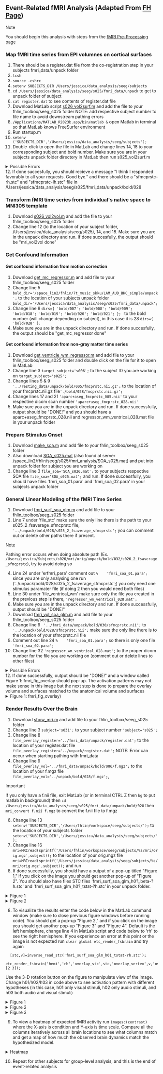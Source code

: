 ## Event-Related fMRI Analysis (Adapted From [FH Page](https://github.com/fahsuanlin/labmanual/wiki/11.-fMRI-analysis))
>[!NOTE]
> You should begin this analysis with steps from the [fMRI Pre-Processing page](https://github.com/Lin-Brain-Lab/fMRI-Analysis-For-Mac/blob/main/fMRI%20Pre-Processing.md)
### Map fMRI time series from EPI volumnes on cortical surfaces
1. There should be a register.dat file from the co-registration step in your subjects fmri_data/unpack folder
2. `tcsh`
3. `source .cshrc`
4. `setenv SUBJECTS_DIR /Users/jessica/data_analysis/seeg/subjects`
5. `cd /Users/jessica/data_analysis/seeg/s025/fmri_data/unpack` to get to unpack folder of subject
6. `cat register.dat` to see contents of register.dat file
7. Download MatLab script [s026_vol2surf.m](https://github.com/fahsuanlin/labmanual/blob/master/scripts/s026_vol2surf.m) and add the file to your fhlin_toolbox/seeg_s025 folder NOTE: add respective subject number to file name to avoid downstream pathing errors
8. `/Applications/MATLAB_R2023b.app/bin/matlab &` open Matlab in terminal so that MatLab knows FreeSurfer environment
9. Run startup.m 
10. `setenv ('SUBJECTS_DIR','/Users/jessica/data_analysis/seeg/subjects');`
12. Double-click to open the file in MatLab and change lines 14, 18 to your corresponding subject and bold number. Make sure you are in your subjects unpack folder directory in MatLab then run s025_vol2surf.m
  <details>
    <summary>Possible Errors</summary>
If you get an error `/Users/jessica/data_analysis/seeg/subjects/fsaverage/surf/lh.inflated : No such file or directory` try duplicating and putting the fsaverage folder from the FreeSurfer application into your Subjects folder
  </details>
12. If done succesfully, you should recieve a message "I think I responded favorably to all your requests. Good bye." and there should be a "sfmcprstc-rh.stc" and "sfmcprstc-lh.stc" file in /Users/jessica/data_analysis/seeg/s025/fmri_data/unpack/bold/028

### Transform fMRI time series from individual's native space to MNI305 template
1. Download [s026_vol2vol.m](https://github.com/fahsuanlin/labmanual/blob/master/scripts/s026_vol2vol.m) and add the file to your fhlin_toolbox/seeg_s025 folder
2. Change line 12 (to the location of your subject folder, /Users/jessica/data_analysis/seeg/s025), 14, and 18. Make sure you are in the unpack directory and run. If done succesfully, the output should be "mri_vol2vol done" 

### Get Confound Information
#### Get confound information from motion correction
1. Download [get_mc_regressor.m](https://github.com/fahsuanlin/labmanual/blob/master/scripts/get_mc_regressor.m) and add file to your fhlin_toolbox/seeg_s025 folder 
2. Change line 5 `bold_dir='/space_lin2/fhlin/7t_music_skku/LAM_AUD_BHC_simple/unpack';` to the location of your subjects unpack folder `bold_dir='/Users/jessica/data_analysis/seeg/s025/fmri_data/unpack';`
3. Change line 8 `dirs={
'bold/007';
'bold/008';
'bold/009';
'bold/018';
'bold/019';
'bold/020';
'bold/021';
};
`
to the bold number (will change depending on subject), in this case it is 28
`dirs={
'bold/028'
};` 
5. Make sure you are in the unpack directory and run. If done succesfully, the output should be "get_mc_regressor done" 

#### Get confound information from non-gray matter time series
1. Download [get_ventricle_wm_regressor.m](https://github.com/fahsuanlin/labmanual/blob/master/scripts/get_ventricle_wm_regressor.m) and add file to your fhlin_toolbox/seeg_s025 folder and double click on the file for it to open in MatLab
2. Change line 3 `target_subject='s006';` to the subject ID you are working on `target_subject='s025';` 
3. Change lines 5 & 9 `'../resting_data/unpack/bold/005/fmcprstc.nii.gz';` to the location of your fmcprstc.nii.gz file`'./bold/028/fmcprstc.nii.gz';` 
4. Change lines 17 and 21 `'aparc+aseg_fmcprstc_005.nii'` to your respective dicom scan number `'aparc+aseg_fmcprstc_028.nii'`  
6. Make sure you are in the unpack directory and run. If done successfully, output should be "DONE!" and you should have a aparc+aseg_fmcprstc_028.nii and regressor_wm_ventrical_028.mat file in your unpack folder

### Prepare Stimulus Onset
1. Download [make_soa.m](https://github.com/fahsuanlin/labmanual/blob/master/scripts/make_soa.m) and add file to your fhlin_toolbox/seeg_s025 folder 
2. Also download [SOA_s025.mat](https://github.com/fahsuanlin/labmanual/blob/master/scripts/SOA_s026.mat) (also found at server /space_lin2/fhlin/seeg/s025/fmri_analysis/SOA_s025.mat) and put into unpack folder for subject you are working on
3. Change line 3 `file_soa='SOA_s026.mat';` to your subjects respective SOA file `file_soa='SOA_s025.mat';` and run. If done successfully, you should have files 'fmri_soa_01.para' and 'fmri_soa_02.para' in your subjects unpack folder

### General Linear Modeling of the fMRI Time Series
1. Download [fmri_surf_soa_glm.m](https://github.com/fahsuanlin/labmanual/blob/master/scripts/fmri_surf_soa_glm.m) and add file to your fhlin_toolbox/seeg_s025 folder 
2. Line 7 under 'file_stc' make sure the only line there is the path to your s025_2_fsaverage_sfmcprstc file, `'../unpack/bold/028/s025_2_fsaverage_sfmcprstc';` you can comment out or delete other paths there if present.
>[!NOTE]
>Pathing error occurs when doing absolute path (Ex. `/Users/jessica/Subjects/s026/mri/orig/unpack/bold/032/s026_2_fsaverage_sfmcprstc`), try to avoid doing so
4. Line 24 under 'erfmri_para' comment out `%    'fmri_soa_01.para';` since you are only analysing one run ('../unpack/bold/028/s025_2_fsaverage_sfmcprstc';) you only need one stimulus paramater file (if doing 2 then you would need both files)
5. Line 30 under 'file_ventrical_wm' make sure only the file you created in the previous step is there, `'regressor_wm_ventrical_028.mat';`
6. Make sure you are in the unpack directory and run. If done successfully, output should be "DONE!"
7. Download [fmri_vol_soa_glm.m](https://github.com/fahsuanlin/labmanual/blob/master/scripts/fmri_vol_soa_glm.m) and add file to your fhlin_toolbox/seeg_s025 folder 
8. Change line 9 ` '../fmri_data/unpack/bold/030/sfmcprstc.nii';` to ` '../unpack/bold/028/sfmcprstc.nii';` make sure the only line there is to the location of your sfmcprstc.nii file
9. Comment out line 24 `%    'fmri_soa_01.para';` so there is only one file `'fmri_soa_02.para';`
10. Change line 32 `'regressor_wm_ventrical_028.mat';` to the proper dicom number for the file you are working on (comment out or delete lines to other files)
<details> 
  <summary>Possible Errors</summary>
If you get an error "Unrecognized function or variable 'load_untouch_nii'." try downloading the toolbox from https://www.mathworks.com/matlabcentral/fileexchange/8797-tools-for-nifti-and-analyze-image and adding it to your fhlin_toolbox folder
</details>
12. If done successfully, output should be "DONE!" and a window called Figure 1: fmri_fig_overlay should pop-up. The activation patterns may not make sense in this image but the next step is done to prepare the overlay volume and surfaces matched to the anatomical volume and surfaces
<details>
  <summary>Figure 1: fmri_fig_overlay)</summary>
<img width="442" alt="Screen Shot 2024-03-12 at 12 40 02 PM" src="https://github.com/Lin-Brain-Lab/fMRI-Analysis-For-Mac/assets/157174338/35230d85-92f8-49b1-8ada-9cd8c7bd4501">
</details>

### Render Results Over the Brain 
1. Download [show_mri.m](https://github.com/fahsuanlin/labmanual/blob/master/scripts/show_mri.m) and add file to your fhlin_toolbox/seeg_s025 folder 
2. Change line 3 `subject='s031';` to your subject number `'subject='s025';`
3. Change line 8 `file_overlay_register='../fmri_data/unpack/register.dat';` to the location of your register.dat file `file_overlay_register='../unpack/register.dat';` NOTE: Error can occur when starting pathing with fmri_data
4. Change line 9 `file_overlay_vol='../fmri_data/unpack/bold/006/f.mgz';` to the location of your f.mgz file `file_overlay_vol='../unpack/bold/028/f.mgz';`,
>[!IMPORTANT]
>If you only have a f.nii file, exit MatLab (or in terminal CTRL Z then `bg` to put matlab in background) then `cd /Users/jessica/data_analysis/seeg/s025/fmri_data/unpack/bold/028` then `mri_convert f.nii f.mgz` to convert the f.nii file to f.mgz
6. Change line 13 `setenv('SUBJECTS_DIR','/Users/fhlin/workspace/seeg/subjects/');` to the location of your subjects folder `setenv('SUBJECTS_DIR','/Users/jessica/data_analysis/seeg/subjects/');` 
7. Change line 16 `mri=MRIread(sprintf('/Users/fhlin/workspace/seeg/subjects/%s/mri/orig.mgz',subject));` to the location of your orig.mgz file `mri=MRIread(sprintf('/Users/jessica/data_analysis/seeg/subjects/%s/mri/orig.mgz',subject));` and run
8. If done successfully, you should have a output of a pop-up titled "Figure 1," if you click on the image you should get another pop-up of "Figure 2". You should also have files STC files 'fmri_surf_soa_glm_h0?_beta-?h.stc' and 'fmri_surf_soa_glm_h0?_tstat-?h.stc' in your unpack folder. 
<details>
  <summary>Figure 1</summary>
<img width="712" alt="Screen Shot 2024-03-12 at 1 00 13 PM" src="https://github.com/Lin-Brain-Lab/fMRI-Analysis-For-Mac/assets/157174338/f584e49d-59df-4b22-814c-f3d651702531">
</details>

<details>
   <summary>Figure 2</summary>
<img width="763" alt="Screen Shot 2024-03-12 at 3 25 01 PM" src="https://github.com/Lin-Brain-Lab/fMRI-Analysis-For-Mac/assets/157174338/14b3c616-a7bc-4e3a-8c2b-1fdc797baa51">
</details>

8. To visualize the results enter the code below in the MatLab command window (make sure to close previous figure windows before running code). You should get a pop-up "Figure 2," and if you click on the image you should get another pop-up "Figure 3" and "Figure 4". Default is the left hemisphere, change line 4 in MatLab script and code below to 'rh' to see the right hemisphere. If you experience an error at this point or the image is not expected run `clear global etc_render_fsbrain` and try again

```
  [stc,v]=inverse_read_stc('fmri_surf_soa_glm_h01_tstat-rh.stc');
  etc_render_fsbrain('hemi','rh','overlay_stc',stc,'overlay_vertex',v,'overlay_threshold',[2 3]);
```

Use the 3-D rotation button on the figure to manipulate view of the image. Change h01/h02/h03 in code above to see activation pattern with different hypotheses (in this case, h01 only visual stimuli, h02 only audio stimuli, and h03 both audio and visual stimuli)
<details>
   <summary>Figure 1</summary>
<img width="529" alt="Screen Shot 2024-03-12 at 1 18 44 PM" src="https://github.com/Lin-Brain-Lab/fMRI-Analysis-For-Mac/assets/157174338/3602a1b7-0836-469e-9517-5845becdf5d3">
</details>

  <details>
   <summary>Figure 2</summary>
<img width="722" alt="Screen Shot 2024-03-12 at 1 19 04 PM" src="https://github.com/Lin-Brain-Lab/fMRI-Analysis-For-Mac/assets/157174338/45687381-8227-4160-84a5-582ddc82cba5">
</details>

  <details>
   <summary>Figure 3</summary>
<img width="508" alt="Screen Shot 2024-03-12 at 1 19 18 PM" src="https://github.com/Lin-Brain-Lab/fMRI-Analysis-For-Mac/assets/157174338/57f12017-7d6a-4e35-bf14-ed3df5207e4f">
</details>

9. To view a heatmap of expected fMRI activity run `imagesc(contrast)` where the X-axis is condition and Y-axis is time scale. Compare all the columns iteratively across all brain locations to see what columns match and get a map of how much the observed brain dynamics match the hypothesized model.

  <details>
   <summary>Heatmap</summary>
<img width="546" alt="Screen Shot 2024-02-27 at 11 38 00 AM" src="https://github.com/Lin-Brain-Lab/FreeSurfer-Reconstruction-For-Mac/assets/157174338/eb2d8f96-fdaf-4561-bca8-b0bb356e9f69">
</details>

10. Repeat for other subjects for group-level analysis, and this is the end of event-related analysis
